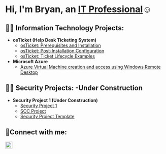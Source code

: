 <h1>Hi, I'm Bryan, an <a href="https://www.linkedin.com/in/bryan-atherton-671347141/">IT Professional</a>☺</h1>

<h2>👨‍💻 Information Technology Projects:</h2>

- <b>osTicket (Help Desk Ticketing System)</b>
  - [osTicket: Prerequisites and Installation](https://github.com/BryanEAtherton/osticket-prereqs)
  - [osTicket: Post-Installation Configuration](https://github.com/BryanEAtherton/osticket-post-install-setup)
  - [osTicket: Ticket Lifecycle Examples](https://github.com/BryanEAtherton/osTicket-Ticket-Life-Cycle-Example-)
- <b>Microsoft Azure</b>
  - [Azure Virtual Machine creation and access using Windows Remote Desktop](https://github.com/BryanEAtherton/Azure-Virtual-Machine)
 
<h2>👨‍💻 Security Projects: -Under Construction</h2>

- <b>Security Project 1 (Under Construction)</b>
  - [Security Project 1](https://github.com/BryanEAtherton/Security-Project-1)
  -  [SOC Project](https://github.com/BryanEAtherton/Security-Project-Template)
  -  [Security Project Template](https://github.com/BryanEAtherton/Security-Portfolio)

<h2>🤳Connect with me:</h2


[<img align="left" alt="Josh | LinkedIn" width="22px" src="https://cdn.jsdelivr.net/npm/simple-icons@v3/icons/linkedin.svg" />][linkedin]



[linkedin]: https://www.linkedin.com/in/bryan-atherton-671347141
